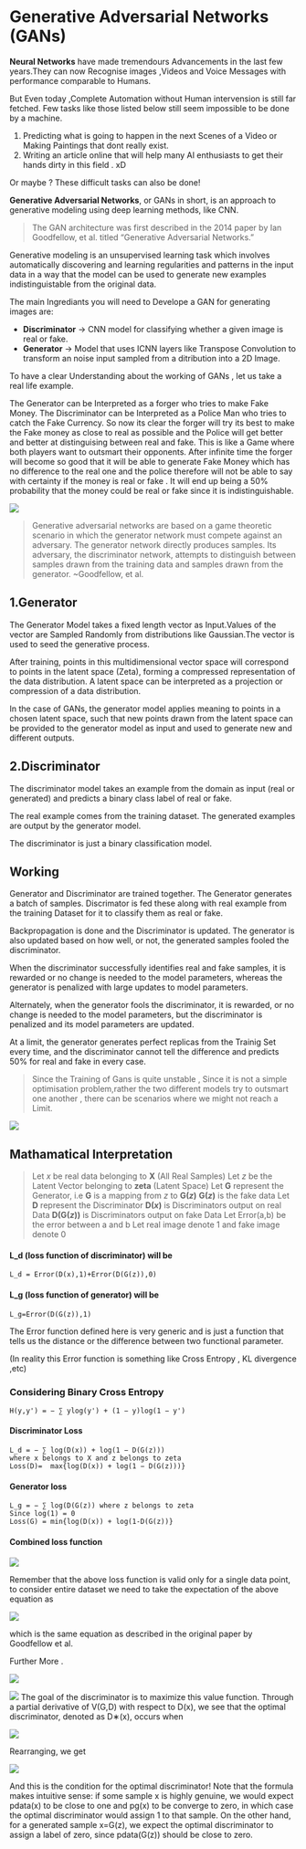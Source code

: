 # Generative Adversarial Networks (GANs)
**Neural Networks** have made tremendours Advancements in the last few years.They can now Recognise images ,Videos and Voice Messages with performance comparable to Humans.

But Even today ,Complete Automation without Human intervension is still  far fetched. Few tasks like those listed below still seem impossible to be done by a machine.
1. Predicting what is going to happen in the next Scenes of a Video or Making Paintings that dont really exist.
2. Writing an article online that will help many AI enthusiasts to get their hands dirty in this field . xD

Or maybe ? These difficult tasks can also be done!

**Generative Adversarial Networks**, or GANs in short, is an approach to generative modeling using deep learning methods, like CNN.

> The GAN architecture was first described in the 2014 paper by Ian Goodfellow, et al. titled “Generative Adversarial Networks.”

Generative modeling is an unsupervised learning task which involves automatically discovering and learning regularities and patterns in the input data in a way that the model can be used to generate new examples indistinguistable from the original data.

The main Ingrediants you will need to Develope a GAN for generating images are:
* **Discriminator** -> CNN model for classifying whether a given image is real or fake. 
* **Generator** -> Model that uses ICNN layers like Transpose Convolution to transform an noise input sampled from a ditribution into a 2D Image.

To have a clear Understanding about the working of GANs , let us take a real life example.

The Generator can be Interpreted as a forger who tries to make Fake Money.
The Discriminator can be Interpreted as a Police Man who tries to catch the Fake Currency.
So now its clear the forger will try its best to make the Fake money as close to real as possible and the Police will get better and better at distinguising between real and fake.
This is like a Game where both players want to outsmart their opponents.
After infinite time the forger will become so good that it will be able to generate Fake Money which has no difference to the real one and the police therefore will not be able to say with certainty if the money is real or fake . It will end up being a 50% probability that the money could be real or fake since it is indistinguishable.



![](https://i.imgur.com/LuTMHbX.jpg)

> Generative adversarial networks are based on a game theoretic scenario in which the generator network must compete against an adversary. The generator network directly produces samples. Its adversary, the discriminator network, attempts to distinguish between samples drawn from the training data and samples drawn from the generator. ~Goodfellow, et al.




## 1.Generator
The Generator Model takes a fixed length vector as Input.Values of the vector are Sampled Randomly from distributions like Gaussian.The vector is used to seed the generative process.

After training, points in this multidimensional vector space will correspond to points in the latent space (Zeta), forming a compressed representation of the data distribution. A latent space can be interpreted as a projection or compression of a data distribution.

In the case of GANs, the generator model applies meaning to points in a chosen latent space, such that new points drawn from the latent space can be provided to the generator model as input and used to generate new and different outputs.


## 2.Discriminator
The discriminator model takes an example from the domain as input (real or generated) and predicts a binary class label of real or fake.

The real example comes from the training dataset. The generated examples are output by the generator model.

The discriminator is just a binary classification model.

## Working 
Generator and Discriminator are trained together. The Generator generates a batch of samples.
Discrimator is fed these along with real example from the training Dataset for it to classify them as real or fake.

Backpropagation is done and the Discriminator is updated.
The generator is also updated based on how well, or not, the generated samples fooled the discriminator.

When the discriminator successfully identifies real and fake samples, it is rewarded or no change is needed to the model parameters, whereas the generator is penalized with large updates to model parameters.

Alternately, when the generator fools the discriminator, it is rewarded, or no change is needed to the model parameters, but the discriminator is penalized and its model parameters are updated.

At a limit, the generator generates perfect replicas from the Trainig Set every time, and the discriminator cannot tell the difference and predicts 50% for real and fake in every case. 

> Since the Training of Gans is quite unstable , Since it is not a simple optimisation problem,rather the two different models try to outsmart one another , there can be scenarios where we might not reach a Limit.

![](https://i.imgur.com/DTU4Lbo.png)


## Mathamatical Interpretation
> Let *x* be real data belonging to **X** (All Real Samples)
> Let *z* be the Latent Vector belonging to **zeta** (Latent Space)
> Let **G** represent the Generator, i.e **G** is a mapping from *z* to **G(*z*)**
> **G(*z*)** is the fake data
> Let **D** represent the Discriminator
> **D(*x*)** is Discriminators output on real Data
> **D(**G(*z*)**)** is Discriminators output on fake Data
> Let Error(a,b) be the error between a and b
> Let real image denote 1 and fake image denote 0

#### L_d (loss function of discriminator) will be
    L_d = Error(D(x),1)+Error(D(G(z)),0)

#### L_g (loss function of generator) will be
    L_g=Error(D(G(z)),1)

The Error function defined here is very generic and is just a function that tells us the distance or the difference between two functional parameter.

(In reality this Error function is something like Cross Entropy , KL divergence ,etc)
### Considering Binary Cross Entropy

    H(y,y') = − ∑ ylog(y') + (1 − y)log(1 − y')

#### Discriminator Loss
    L_d = − ∑ log(D(x)) + log(1 − D(G(z))) 
    where x belongs to X and z belongs to zeta
    Loss(D)=  max{log(D(x)) + log(1 − D(G(z)))}
    
<!-- ![](https://i.imgur.com/AjrFVkN.jpg)
 -->
 
#### Generator loss
    L_g = − ∑ log(D(G(z)) where z belongs to zeta
    Since log(1) = 0
    Loss(G) = min{log(D(x)) + log(1-D(G(z))} 
<!-- ![](https://i.imgur.com/LWdmAUw.jpg) -->

<!-- 
The original paper by Goodfellow presents a slightly different version of the loss functions shown above.

![](https://i.imgur.com/KyPWCLg.jpg) -  (B)

Essentially, the difference between (A) and (B) is the difference in sign, and whether we want to minimize or maximize a given quantity. In (A), we framed the function as a loss function to be minimized, whereas the original formulation presents it as a maximization problem, with the sign flipped.


Coming back to equation (B)  -->

#### Combined loss function
![](https://i.imgur.com/ZQh6W1P.jpg)

Remember that the above loss function is valid only for a single data point, to consider entire dataset we need to take the expectation of the above equation as

![](https://i.imgur.com/Xd2Pj0X.jpg)

which is the same equation as described in the original paper by Goodfellow et al.

Further More .

![](https://i.imgur.com/lI9ESqs.jpg)

![](https://i.imgur.com/kr9KNfY.jpg)
The goal of the discriminator is to maximize this value function. Through a partial derivative of V(G,D) with respect to D(x), we see that the optimal discriminator, denoted as D∗(x), occurs when

![](https://i.imgur.com/QJoWdaH.jpg)

Rearranging, we get

![](https://i.imgur.com/0sFuhPN.jpg)

And this is the condition for the optimal discriminator! Note that the formula makes intuitive sense: if some sample x is highly genuine, we would expect pdata(x) to be close to one and pg(x) to be converge to zero, in which case the optimal discriminator would assign 1 to that sample. On the other hand, for a generated sample x=G(z), we expect the optimal discriminator to assign a label of zero, since pdata(G(z)) should be close to zero.



